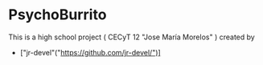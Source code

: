 # PsychoBurrito

This is a high school project ( CECyT 12 "Jose María Morelos" ) created by
* ["jr-devel"("https://github.com/jr-devel/")]

